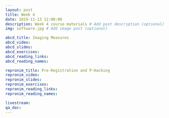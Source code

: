 ```yaml
---
layout: post
title: Week 4
date: 2019-11-13 12:00:00
description: Week 4 course materials # Add post description (optional)
img: software.jpg # Add image post (optional)

abcd_title: Imaging Measures
abcd_video:
abcd_slides:
abcd_exercises:
abcd_reading_links:
abcd_reading_names:

repronim_title: Pre-Registration and P-Hacking
repronim_video:
repronim_slides:
repronim_exercises:
repronim_reading_links:
repronim_reading_names:

livestream:
qa_doc:
---
```

